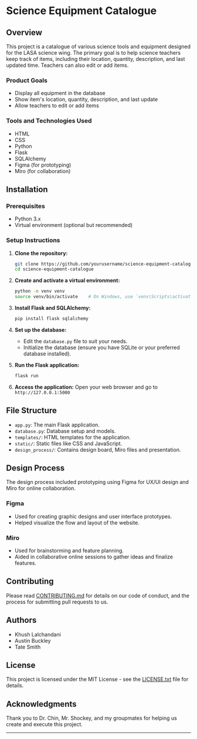 # Science Equipment Catalogue

## Overview

This project is a catalogue of various science tools and equipment designed for the LASA science wing. The primary goal is to help science teachers keep track of items, including their location, quantity, description, and last updated time. Teachers can also edit or add items.

### Product Goals
- Display all equipment in the database
- Show item's location, quantity, description, and last update
- Allow teachers to edit or add items

### Tools and Technologies Used
- HTML
- CSS
- Python
- Flask
- SQLAlchemy
- Figma (for prototyping)
- Miro (for collaboration)

## Installation

### Prerequisites
- Python 3.x
- Virtual environment (optional but recommended)

### Setup Instructions

1. **Clone the repository:**
    ```sh
    git clone https://github.com/yourusername/science-equipment-catalogue.git
    cd science-equipment-catalogue
    ```

2. **Create and activate a virtual environment:**
    ```sh
    python -m venv venv
    source venv/bin/activate    # On Windows, use `venv\Scripts\activate`
    ```

3. **Install Flask and SQLAlchemy:**
    ```sh
    pip install flask sqlalchemy
    ```

4. **Set up the database:**
    - Edit the `database.py` file to suit your needs.
    - Initialize the database (ensure you have SQLite or your preferred database installed).

5. **Run the Flask application:**
    ```sh
    flask run
    ```

6. **Access the application:**
    Open your web browser and go to `http://127.0.0.1:5000`

## File Structure

- `app.py`: The main Flask application.
- `database.py`: Database setup and models.
- `templates/`: HTML templates for the application.
- `static/`: Static files like CSS and JavaScript.
- `design_process/`: Contains design board, Miro files and presentation.

## Design Process

The design process included prototyping using Figma for UX/UI design and Miro for online collaboration.

### Figma
- Used for creating graphic designs and user interface prototypes.
- Helped visualize the flow and layout of the website.

### Miro
- Used for brainstorming and feature planning.
- Aided in collaborative online sessions to gather ideas and finalize features.

## Contributing

Please read [CONTRIBUTING.md](CONTRIBUTING.md) for details on our code of conduct, and the process for submitting pull requests to us.


## Authors

- Khush Lalchandani
- Austin Buckley
- Tate Smith

## License

This project is licensed under the MIT License - see the [LICENSE.txt](LICENSE.txt) file for details.

## Acknowledgments

Thank you to Dr. Chin, Mr. Shockey, and my groupmates for helping us create and execute this project.

---
